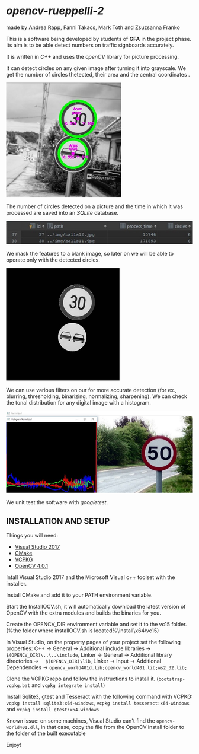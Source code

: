 
# *opencv-rueppelli-2*
<p>made by Andrea Rapp, Fanni Takacs, Mark Toth and Zsuzsanna Franko</p>

 This is a software being developed by students of **GFA** in the project phase. 
 Its aim is to be able detect numbers on traffic signboards accurately. 

 It is written in *C++* and uses the *openCV* library for picture processing.
 
 It can detect circles on any given image after turning it into grayscale. We get the number of circles thetected, their area and the central coordinates .
 
 ![Alt Text](Opencv-VS/img/featuresguide05.jpg)
 
 
 The number of circles detected on a picture and the time in which it was processed are saved into an *SQLite* database.
 
  ![Alt Text](Opencv-VS/img/featuresguide02.jpg)
  
 
 We mask the features to a blank image, so later on we will be able to operate only with the detected circles.

![Alt Text](Opencv-VS/img/featuresguide04.jpg)


We can use various filters on our for more accurate detection (for ex., blurring, thresholding, binarizing, normalizing, sharpening). 
We can check the tonal distribution for any digital image with a histogram.

![Alt Text](Opencv-VS/img/featuresguide06.jpg)

 
 We unit test the software with *googletest*.

<h2> INSTALLATION AND SETUP </h2>

 Things you will need:

 - [Visual Studio 2017](https://visualstudio.microsoft.com/downloads/)
 - [CMake](https://github.com/Kitware/CMake/releases/download/v3.14.0-rc1/cmake-3.14.0-rc1-win64-x64.msi)
 - [VCPKG](https://github.com/Microsoft/vcpkg)
 - [OpenCV 4.0.1](https://drive.google.com/open?id=11OIT6GlLsg0z8G8tLzs674nv5BZdKgfq)
 
 Intall Visual Studio 2017 and the Microsoft Visual c++ toolset with the installer.
 
 Install CMake and add it to your PATH environment variable.
 
 Start the InstallOCV.sh, it will automatically download the latest version of OpenCV with the extra modules and builds the binaries for you.
 
 Create the OPENCV_DIR environment variable and set it to the vc15 folder. (%the folder where installOCV.sh is located%\install\x64\vc15)
 
In Visual Studio, on the property pages of your project set the following properties: C++ -> General -> Additional    include libraries -> `$(OPENCV_DIR)\..\..\include`, Linker -> General -> Additional library directories -> `  $(OPENCV_DIR)\lib`, Linker -> Input -> Additional Dependencies ->  `opencv_world401d.lib;opencv_world401.lib;ws2_32.lib;`
 
 Clone the VCPKG repo and follow the instructions to install it. (`bootstrap-vcpkg.bat` and `vcpkg integrate install`)
 
 Install Sqlite3, gtest and Tesseract with the following command with VCPKG: `vcpkg install sqlite3:x64-windows`, `vcpkg install tesseract:x64-windows` and `vcpkg install gtest:x64-windows`
 
 Known issue: on some machines, Visual Studio can't find the `opencv-world401.dll`, in that case, copy the file from the OpenCV install folder to the folder of the built executable
 
 Enjoy!